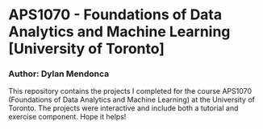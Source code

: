 # APS1070 - Foundations of Data Analytics and Machine Learning [University of Toronto]
### Author: Dylan Mendonca

This repository contains the projects I completed for the course APS1070 (Foundations of Data Analytics and Machine Learning) at the University of Toronto. The projects were interactive and include both a tutorial and exercise component. Hope it helps!
